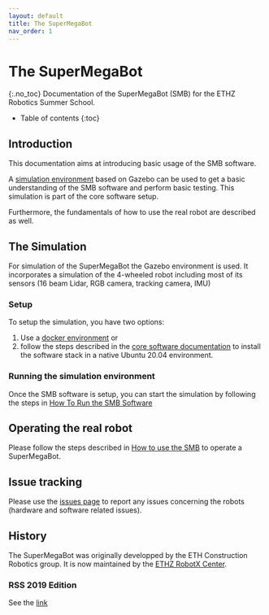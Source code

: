 ```yaml
---
layout: default
title: The SuperMegaBot
nav_order: 1
---
```


# The SuperMegaBot
{:.no_toc}
Documentation of the SuperMegaBot (SMB) for the ETHZ Robotics Summer School.

* Table of contents
{:toc}

## Introduction
This documentation aims at introducing basic usage of the SMB software.
 
A [simulation environment](#the-simulation) based on Gazebo can be used to get a basic understanding of the SMB software and perform basic testing.
This simulation is part of the core software setup.

Furthermore, the fundamentals of how to use the real robot are described as well.

## The Simulation
For simulation of the SuperMegaBot the Gazebo environment is used.
It incorporates a simulation of the 4-wheeled robot including most of its sensors (16 beam Lidar, RGB camera, tracking camera, IMU)

### Setup
To setup the simulation, you have two options:

  1. Use a [docker environment](core-software/docker_installation.md) or
  2. follow the steps described in the [core software documentation](core-software/installation_core.md) to install the software stack in a native Ubuntu 20.04 environment. 


### Running the simulation environment
Once the SMB software is setup, you can start the simulation by following the steps in [How To Run the SMB Software](core-software/HowToRunSoftware.md)

## Operating the real robot
Please follow the steps described in [How to use the SMB](robot-operation) to operate a SuperMegaBot.

## Issue tracking
Please use the [issues page](https://github.com/ETHZ-RobotX/SuperMegaBot/issues) to report any issues concerning the robots (hardware and software related issues).

## History
The SuperMegaBot was originally developped by the ETH Construction Robotics group. It is now maintained by the [ETHZ RobotX Center](https://center-for-robotics.ethz.ch/).

### RSS 2019 Edition
See the [link](https://github.com/ethz-asl/eth_supermegabot)
